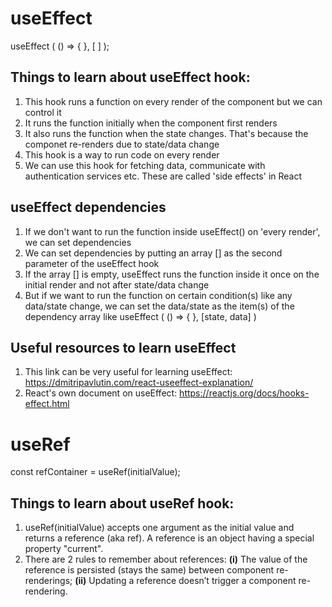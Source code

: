 
# useEffect

useEffect ( () => { }, [ ] );

## Things to learn about useEffect hook:

01. This hook runs a function on every render of the component but we can control it
02. It runs the function initially when the component first renders
03. It also runs the function when the state changes. That's because the componet re-renders due to state/data change
04. This hook is a way to run code on every render 
05. We can use this hook for fetching data, communicate with authentication services etc. These are called 'side effects' in React

## useEffect dependencies
01. If we don't want to run the function inside useEffect() on 'every render', we can set dependencies
02. We can set dependencies by putting an array [] as the second parameter of the useEffect hook
03. If the array [] is empty, useEffect runs the function inside it once on the initial render and not after state/data change
04. But if we want to run the function on certain condition(s) like any data/state change, we can set the data/state as the item(s) of the dependency array like useEffect ( () => { }, [state, data] )

## Useful resources to learn useEffect

01. This link can be very useful for learning useEffect:  https://dmitripavlutin.com/react-useeffect-explanation/
02. React's own document on useEffect:  https://reactjs.org/docs/hooks-effect.html


# useRef

const refContainer = useRef(initialValue);

## Things to learn about useRef hook:
01. useRef(initialValue) accepts one argument as the initial value and returns a reference (aka ref). A reference is an object having a special property "current".
02. There are 2 rules to remember about references: <b>(i)</b> The value of the reference is persisted (stays the same) between component re-renderings; <b>(ii)</b> Updating a reference doesn’t trigger a component re-rendering.